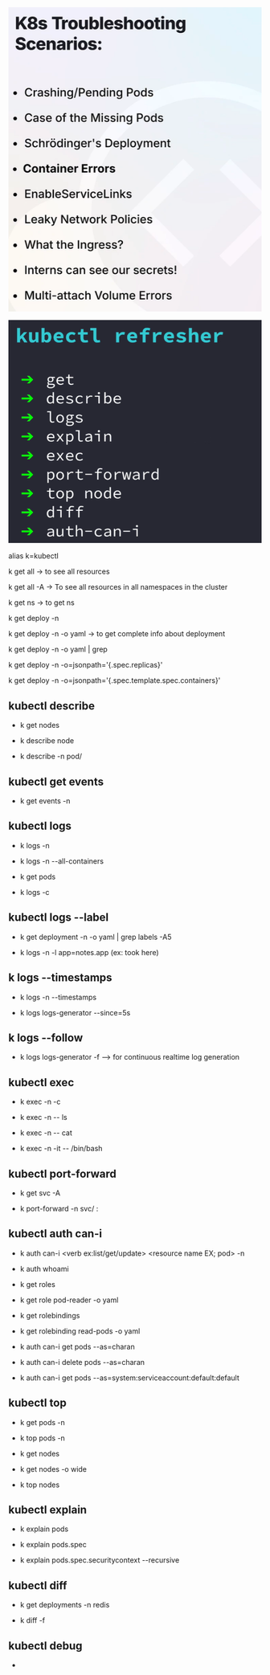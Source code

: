 ![alt text](image-3.png)

![alt text](image-4.png)

alias k=kubectl 

k get all -> to see all resources

k get all -A -> To see all resources in all namespaces in the cluster

k get ns -> to get ns

k get deploy -n <ns>

k get deploy -n <ns> -o yaml -> to get complete info about deployment

k get deploy -n <ns> -o yaml | grep <resource>

k get deploy -n <ns> -o=jsonpath='{.spec.replicas}'

k get deploy -n <ns> -o=jsonpath='{.spec.template.spec.containers}'

## kubectl describe

- k get nodes

- k describe node <name>

- k describe -n <ns> pod/<name>


## kubectl get events

- k get events -n <ns>

## kubectl logs

- k logs -n <ns> <resource-name>

- k logs -n <ns> <resource-name> --all-containers

- k get pods

- k logs <pod-name> -c <container-name>

## kubectl logs --label

- k get deployment -n <name> -o yaml | grep labels -A5

- k logs -n <ns> -l app=notes.app (ex: took here)

## k logs --timestamps

- k logs -n <ns> <resource-name> --timestamps

- k logs logs-generator --since=5s

## k logs --follow

- k logs logs-generator -f --> for continuous realtime log generation

## kubectl exec

- k exec -n <ns> -c <container-name>

- k exec -n <ns> <rs> -- ls

- k exec -n <ns> <rs> -- cat <path>

- k exec -n <ns> <rs> -it -- /bin/bash

## kubectl port-forward

- k get svc -A

- k port-forward -n <ns> svc/<rs-name> <localport>:<service port> 


## kubectl auth can-i

- k auth can-i <verb ex:list/get/update> <resource name EX; pod> -n <ns>

- k auth whoami

- k get roles

- k get role pod-reader -o yaml

- k get rolebindings

- k get rolebinding read-pods -o yaml

- k auth can-i get pods --as=charan

- k auth can-i delete pods --as=charan

- k auth can-i get pods --as=system:serviceaccount:default:default

## kubectl top

- k get pods -n <ns>

- k top pods -n <ns>

- k get nodes

- k get nodes -o wide

- k top nodes

## kubectl explain

- k explain pods

- k explain pods.spec

- k explain pods.spec.securitycontext --recursive

## kubectl diff

- k get deployments -n redis

- k diff -f <filename>

## kubectl debug

- 